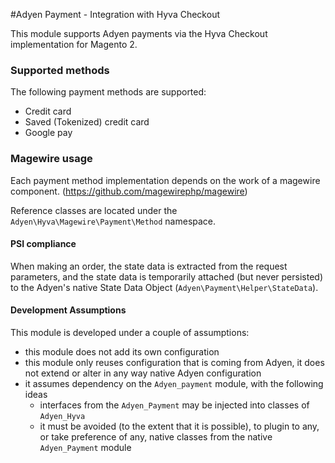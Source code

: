 #Adyen Payment - Integration with Hyva Checkout

This module supports Adyen payments via the Hyva Checkout implementation for Magento 2.

### Supported methods

The following payment methods are supported:
   
 - Credit card    
 - Saved (Tokenized) credit card    
 - Google pay
    
### Magewire usage

Each payment method implementation depends on the work of a magewire component. (https://github.com/magewirephp/magewire) 

Reference classes are located under the `Adyen\Hyva\Magewire\Payment\Method` namespace.

#### PSI compliance 
When making an order, the state data is extracted from the request parameters, 
and the state data is temporarily attached (but never persisted) to the Adyen's native State Data Object (`Adyen\Payment\Helper\StateData`).

#### Development Assumptions

This module is developed under a couple of assumptions:
- this module does not add its own configuration
- this module only reuses configuration that is coming from Adyen, it does not extend or alter in any way native Adyen configuration
- it assumes dependency on the `Adyen_payment` module, with the following ideas 
    - interfaces from the `Adyen_Payment` may be injected into classes of `Adyen_Hyva`
    - it must be avoided (to the extent that it is possible), to plugin to any, or take preference of any, native classes from the native `Adyen_Payment` module

